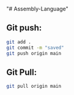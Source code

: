 "# Assembly-Language" 


## Git push:  
```bash
git add .
git commit -m "saved"
git push origin main
```  
## Git Pull:  
```bash
git pull origin main
```  
